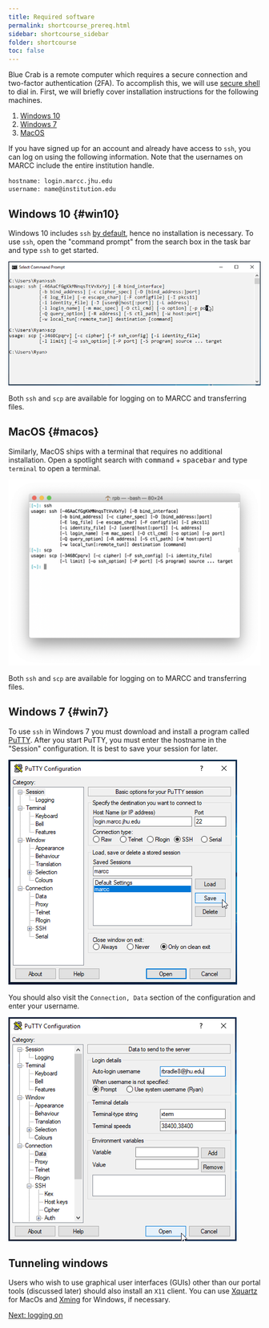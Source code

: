 ```yaml
---
title: Required software
permalink: shortcourse_prereq.html
sidebar: shortcourse_sidebar
folder: shortcourse
toc: false
---
```


Blue Crab is a remote computer which requires a secure connection and two-factor authentication (2FA). To accomplish this, we will use [secure shell](https://en.wikipedia.org/wiki/Secure_Shell) to dial in. First, we will briefly cover installation instructions for the following machines.

1. [Windows 10](#win10)
2. [Windows 7](#win7)
3. [MacOS](#macos)

If you have signed up for an account and already have access to `ssh`, you can log on using the following information. Note that the usernames on MARCC include the entire institution handle.

~~~
hostname: login.marcc.jhu.edu
username: name@institution.edu
~~~

## Windows 10 {#win10}

Windows 10 includes `ssh` [by default](https://docs.microsoft.com/en-us/windows-server/administration/openssh/openssh_overview), hence no installation is necessary. To use `ssh`, open the "command prompt" from the search box in the task bar and type `ssh` to get started.

![The command prompt in Windows.](figs/snap-win-prompt.png)

Both `ssh` and `scp` are available for logging on to MARCC and transferring files.

## MacOS {#macos}

Similarly, MacOS ships with a terminal that requires no additional installation. Open a spotlight search with <kbd>command</kbd> + <kbd>spacebar</kbd> and type `terminal` to open a terminal.

![The MacOS terminal.](figs/snap-mac-terminal.png)

Both `ssh` and `scp` are available for logging on to MARCC and transferring files.

## Windows 7 {#win7}

To use `ssh` in Windows 7 you must download and install a program called [PuTTY](https://www.putty.org/). After you start PuTTY, you must enter the hostname in the "Session" configuration. It is best to save your session for later.

![putty window.](figs/snap-putty-main.png)

You should also visit the `Connection, Data` section of the configuration and enter your username.

![putty window.](figs/snap-putty-user.png)

## Tunneling windows

Users who wish to use graphical user interfaces (GUIs) other than our portal tools (discussed later) should also install an `X11` client. You can use [Xquartz](https://www.xquartz.org/) for MacOs and [Xming](https://sourceforge.net/projects/xming/) for Windows, if necessary.

<a class="btn btn-primary" href="shortcourse_login.html">Next: logging on</a>